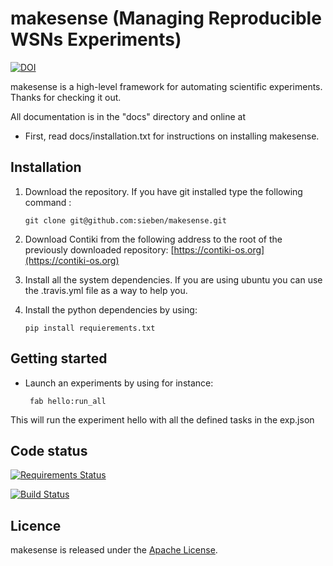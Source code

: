 makesense (Managing Reproducible WSNs Experiments)
==================================================

[![DOI](https://zenodo.org/badge/doi/10.5281/zenodo.15928.svg)](http://dx.doi.org/10.5281/zenodo.15928)

makesense is a high-level framework for automating scientific
experiments. Thanks for checking it out.

All documentation is in the "docs" directory and online at 

- First, read docs/installation.txt for instructions on installing
  makesense.

Installation
------------

1. Download the repository. If you have git installed type the following
   command :
       
       git clone git@github.com:sieben/makesense.git

2. Download Contiki from the following address to the root of the
   previously downloaded repository:
   [https://contiki-os.org](https://contiki-os.org)

3. Install all the system dependencies. If you are using ubuntu you can use the
   .travis.yml file as a way to help you.

4. Install the python dependencies by using:
    
       pip install requierements.txt

Getting started
---------------

- Launch an experiments by using for instance:
    
       fab hello:run_all

This will run the experiment hello with all the defined tasks in the
exp.json

Code status
-----------

[![Requirements Status](https://requires.io/github/sieben/makesense/requirements.png?branch=master)](https://requires.io/github/sieben/makesense/requirements/?branch=master)

[![Build Status](https://api.travis-ci.org/sieben/makesense.png?branch=master)](http://travis-ci.org/sieben/makesense)

Licence
-------

makesense is released under the [Apache
License](http://www.opensource.org/licenses/Apache-2.0).
